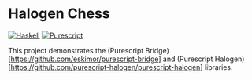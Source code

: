 # Halogen Chess

[![Haskell](https://github.com/peterbecich/halogen-chess/actions/workflows/haskell.yml/badge.svg)](https://github.com/peterbecich/halogen-chess/actions/workflows/haskell.yml) [![Purescript](https://github.com/peterbecich/halogen-chess/actions/workflows/purescript.yml/badge.svg)](https://github.com/peterbecich/halogen-chess/actions/workflows/purescript.yml)

This project demonstrates the (Purescript Bridge)[https://github.com/eskimor/purescript-bridge] and (Purescript Halogen)[https://github.com/purescript-halogen/purescript-halogen] libraries.
